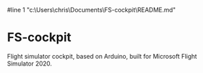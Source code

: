 #line 1 "c:\\Users\\chris\\Documents\\FS-cockpit\\README.md"
# FS-cockpit
Flight simulator cockpit, based on Arduino, built for Microsoft Flight Simulator 2020.
